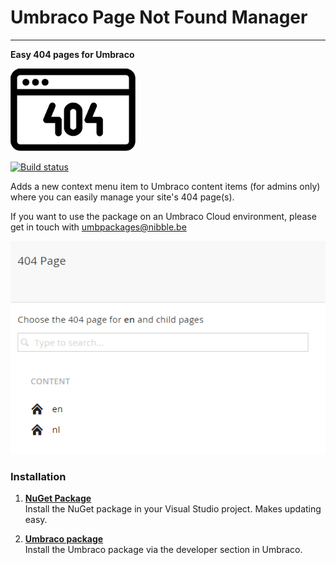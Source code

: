# Umbraco Page Not Found Manager #

----------

**Easy 404 pages for Umbraco**

![](logo.png)

[![Build status](https://ci.appveyor.com/api/projects/status/sce0it3jhfm2ywg4?svg=true)](https://ci.appveyor.com/project/TimGeyssens/umbracopagenotfoundmanager)

Adds a new context menu item to Umbraco content items (for admins only) where you can easily manage your site's 404 page(s).

If you want to use the package on an Umbraco Cloud environment, please get in touch with umbpackages@nibble.be

![](screenshot.png)


### Installation

1. [**NuGet Package**][NuGetPackageUrl]  
Install the NuGet package in your Visual Studio project. Makes updating easy.

2. [**Umbraco package**][UmbracoPackageUrl]  
Install the Umbraco package via the developer section in Umbraco.

[NuGetPackageUrl]: https://www.nuget.org/packages/Nibble.Umbraco.PageNotFoundManager/
[UmbracoPackageUrl]: https://our.umbraco.org/projects/backoffice-extensions/umbraco-page-not-found-manager/
